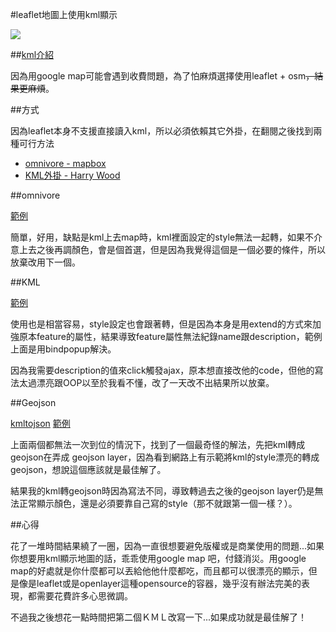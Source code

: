 #leaflet地圖上使用kml顯示

<img src="http://i.imgur.com/VIFXzA6.png">

##[kml介紹](http://zh.wikipedia.org/wiki/KML)

因為用google map可能會遇到收費問題，為了怕麻煩選擇使用leaflet + osm<s>，結果更麻煩</s>。

##方式

因為leaflet本身不支援直接讀入kml，所以必須依賴其它外掛，在翻閱之後找到兩種可行方法

- [omnivore - mapbox](https://github.com/mapbox/leaflet-omnivore)
- [KML外掛 - Harry Wood](http://harrywood.co.uk/maps/examples/leaflet/kml.view.html)

##omnivore

[範例](https://www.mapbox.com/mapbox.js/example/v1.0.0/omnivore-custom-layer/)

簡單，好用，缺點是kml上去map時，kml裡面設定的style無法一起轉，如果不介意上去之後再調顏色，會是個首選，但是因為我覺得這個是一個必要的條件，所以放棄改用下一個。

##KML

[範例](http://bl.ocks.org/ramnathv/6562757)

使用也是相當容易，style設定也會跟著轉，但是因為本身是用extend的方式來加強原本feature的屬性，結果導致feature屬性無法紀錄name跟description，範例上面是用bindpopup解決。

因為我需要description的值來click觸發ajax，原本想直接改他的code，但他的寫法太過漂亮跟OOP以至於我看不懂，改了一天改不出結果所以放棄。

##Geojson

[kmltojson](https://github.com/mapbox/togeojson)
[範例](http://leafletjs.com/examples/geojson.html)

上面兩個都無法一次到位的情況下，找到了一個最奇怪的解法，先把kml轉成geojson在弄成 geojson layer，因為看到網路上有示範將kml的style漂亮的轉成geojson，想說這個應該就是最佳解了。

結果我的kml轉geojson時因為寫法不同，導致轉過去之後的geojson layer仍是無法正常顯示顏色，還是必須要靠自己寫的style（那不就跟第一個一樣？）。

##心得

花了一堆時間結果繞了一圈，因為一直很想要避免版權或是商業使用的問題...如果你想要用kml顯示地圖的話，乖乖使用google map 吧，付錢消災。用google map的好處就是你什麼都可以丟給他他什麼都吃，而且都可以很漂亮的顯示，但是像是leaflet或是openlayer這種opensource的容器，幾乎沒有辦法完美的表現，都需要花費許多心思微調。

不過我之後想花一點時間把第二個ＫＭＬ改寫一下...如果成功就是最佳解了！
